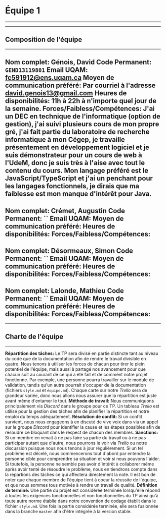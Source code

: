 # Équipe 1
------
------
## Composition de l'équipe
------
**Nom complet: Génois, David**
**Code Permanent:** `GEND13119801`
**Email UQAM:** [fc591912@ens.uqam.ca](mailto:fc591912@ens.uqam.ca)
**Moyen de communication préféré:** Par courriel à l'adresse [david.genois13@gmail.com](mailto:david.genois13@gmail.com)
**Heures de disponibilités:** 11h à 22h à n'importe quel jour de la semaine.
**Forces/Faibless/Compétences:** J'ai un DEC en technique de l'informatique (option de gestion), j'ai suivi plusieurs cours de mon propre gré, j'ai fait partie du laboratoire de recherche informatique à mon Cégep, je travaille présentement en développement logiciel et je suis démonstrateur pour un cours de web à l'UdeM, donc je suis très à l'aise avec tout le contenu du cours. Mon langage préféré est le JavaScript/TypeScript et j'ai un penchant pour les langages fonctionnels, je dirais que ma faiblesse est mon manque d'intérêt pour Java. 
------
**Nom complet: Crémet, Augustin**
**Code Permanent:** ``
**Email UQAM:** [](mailto:)
**Moyen de communication préféré:** 
**Heures de disponibilités:** 
**Forces/Faibless/Compétences:** 
------
**Nom complet: Désormeaux, Simon**
**Code Permanent:** ``
**Email UQAM:** [](mailto:)
**Moyen de communication préféré:** 
**Heures de disponibilités:** 
**Forces/Faibless/Compétences:** 
------
**Nom complet: Lalonde, Mathieu**
**Code Permanent:** ``
**Email UQAM:** [](mailto:)
**Moyen de communication préféré:** 
**Heures de disponibilités:** 
**Forces/Faibless/Compétences:** 
------
------
## Charte de l'équipe
------
**Répartition des tâches:** Le TP sera divisé en partie distincte tant au niveau du code que de la documentation afin de rendre le travail divisible en quatre. Nous tenons à utiliser les forces de chacun pour tirer le plein potentiel de l'équipe, mais aussi à partagé nos avancement pour que chacun soit au courant de ce qui a été fait et de comment notre projet fonctionne. Par exemple, une personne pourra travailler sur le module de validation, tandis qu'un autre pourrait s'occuper de la documentation (fichiers `style.md` et `équipe.md`). Chaque carte sur notre *Trello* sera de grandeur variée, donc nous allons nous assurer que la répartition est juste avant même d'entamer le tout.
**Méthode de travail:** Nous communiquons principalement via *Discord* dans le groupe pour ce TP. Un tableau *Trello* est utilisé pour la gestion des tâches afin de planifier la répartition et notre emploi du temps adéquatement.
**Résolution de conflit:** Si un conflit survient, nous nous engageons à en discuté de vive voix dans via un appel sur le groupe *Discord* pour identifier la cause et les étapes possibles afin de résoudre ce bloquant dans le respect de chacun des membres. 
**Sanctions:** Si un membre en venait à ne pas faire sa partie du travail ou à ne pas participer autant que d'autre, nous pourrons le voir via *Trello* ou notre discussion puisque nous nous tenons à jour régulièrement. Si un tel problème est décelé, nous commencerons tout d'abord par entendre la personne cible pour comprendre sa situation et voir si nous pouvons l'aider. Si toutefois, la personne ne semble pas avoir d'intérêt à collaborer même après avoir tenté de résoudre le problème, nous en tiendrons compte dans la repartions des tâches ce qui affectera directement la note. Il est bon de noter que chaque membre de l'équipe tient à coeur la réussite de l'équipe, et que nous sommes tous motivés à rendre un travail de qualité.
**Définition de terminé:** Une partie du projet est considérée terminée lorsqu'elle répond à toutes les exigences fonctionnelles et non fonctionnelles du TP ainsi qu'à toute autre norme établie dans notre convention de codage établit dans le fichier `style.md`. Une fois la partie considérée terminée, elle sera fusionnée dans la branche `master` afin d'être intégrée à la version stable.